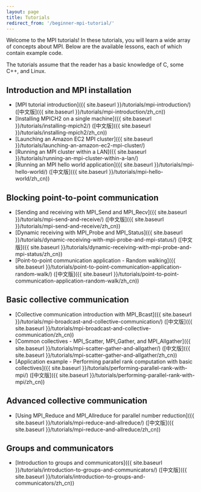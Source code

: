 ```yaml
---
layout: page
title: Tutorials
redirect_from: '/beginner-mpi-tutorial/'
---
```


Welcome to the MPI tutorials! In these tutorials, you will learn a wide array of concepts about MPI. Below are the available lessons, each of which contain example code.

The tutorials assume that the reader has a basic knowledge of C, some C++, and Linux.

## Introduction and MPI installation
* [MPI tutorial introduction]({{ site.baseurl }}/tutorials/mpi-introduction/) ([中文版]({{ site.baseurl }}/tutorials/mpi-introduction/zh_cn))
* [Installing MPICH2 on a single machine]({{ site.baseurl }}/tutorials/installing-mpich2/) ([中文版]({{ site.baseurl }}/tutorials/installing-mpich2/zh_cn))
* [Launching an Amazon EC2 MPI cluster]({{ site.baseurl }}/tutorials/launching-an-amazon-ec2-mpi-cluster/)
* [Running an MPI cluster within a LAN]({{ site.baseurl }}/tutorials/running-an-mpi-cluster-within-a-lan/)
* [Running an MPI hello world application]({{ site.baseurl }}/tutorials/mpi-hello-world/) ([中文版]({{ site.baseurl }}/tutorials/mpi-hello-world/zh_cn))

## Blocking point-to-point communication
* [Sending and receiving with MPI_Send and MPI_Recv]({{ site.baseurl }}/tutorials/mpi-send-and-receive/) ([中文版]({{ site.baseurl }}/tutorials/mpi-send-and-receive/zh_cn))
* [Dynamic receiving with MPI_Probe and MPI_Status]({{ site.baseurl }}/tutorials/dynamic-receiving-with-mpi-probe-and-mpi-status/) ([中文版]({{ site.baseurl }}/tutorials/dynamic-receiving-with-mpi-probe-and-mpi-status/zh_cn))
* [Point-to-point communication application - Random walking]({{ site.baseurl }}/tutorials/point-to-point-communication-application-random-walk/) ([中文版]({{ site.baseurl }}/tutorials/point-to-point-communication-application-random-walk/zh_cn))

## Basic collective communication
* [Collective communication introduction with MPI_Bcast]({{ site.baseurl }}/tutorials/mpi-broadcast-and-collective-communication/) ([中文版]({{ site.baseurl }}/tutorials/mpi-broadcast-and-collective-communication/zh_cn))
* [Common collectives - MPI_Scatter, MPI_Gather, and MPI_Allgather]({{ site.baseurl }}/tutorials/mpi-scatter-gather-and-allgather/) ([中文版]({{ site.baseurl }}/tutorials/mpi-scatter-gather-and-allgather/zh_cn))
* [Application example - Performing parallel rank computation with basic collectives]({{ site.baseurl }}/tutorials/performing-parallel-rank-with-mpi/) ([中文版]({{ site.baseurl }}/tutorials/performing-parallel-rank-with-mpi/zh_cn))

## Advanced collective communication
* [Using MPI_Reduce and MPI_Allreduce for parallel number reduction]({{ site.baseurl }}/tutorials/mpi-reduce-and-allreduce/) ([中文版]({{ site.baseurl }}/tutorials/mpi-reduce-and-allreduce/zh_cn))

## Groups and communicators
* [Introduction to groups and communicators]({{ site.baseurl }}/tutorials/introduction-to-groups-and-communicators/) ([中文版]({{ site.baseurl }}/tutorials/introduction-to-groups-and-communicators/zh_cn))
